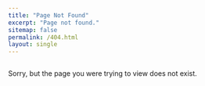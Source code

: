 ```yaml
---
title: "Page Not Found"
excerpt: "Page not found."
sitemap: false
permalink: /404.html
layout: single
---
```

<img src="{{ site.url }}{{ site.baseurl }}/assets/images/cables.png" alt="">

Sorry, but the page you were trying to view does not exist.
